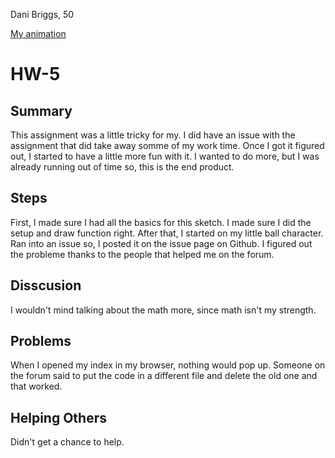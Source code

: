 Dani Briggs, 50

[My animation]()

# HW-5

## Summary

This assignment was a little tricky for my. I did have an issue with the assignment that did take away somme of my work time. Once I got it figured out, I started to have a little more fun with it. I wanted to do more, but I was already running out of time so, this is the end product.


## Steps

First, I made sure I had all the basics for this sketch. I made sure I did the setup and draw function right. After that, I started on my little ball character. Ran into an issue so, I posted it on the issue page on Github. I figured out the probleme thanks to the people that helped me on the forum.

## Disscusion

I wouldn't mind talking about the math more, since math isn't my strength.

## Problems

When I opened my index in my browser, nothing would pop up. Someone on the forum said to put the code in a different file and delete the old one and that worked.

## Helping Others

Didn't get a chance to help.
